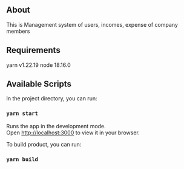 ## About
This is Management system of users, incomes, expense of company members

## Requirements

yarn v1.22.19
node 18.16.0

## Available Scripts

In the project directory, you can run:

### `yarn start`

Runs the app in the development mode.\
Open [http://localhost:3000](http://localhost:3000) to view it in your browser.

To build product, you can run:

### `yarn build`


